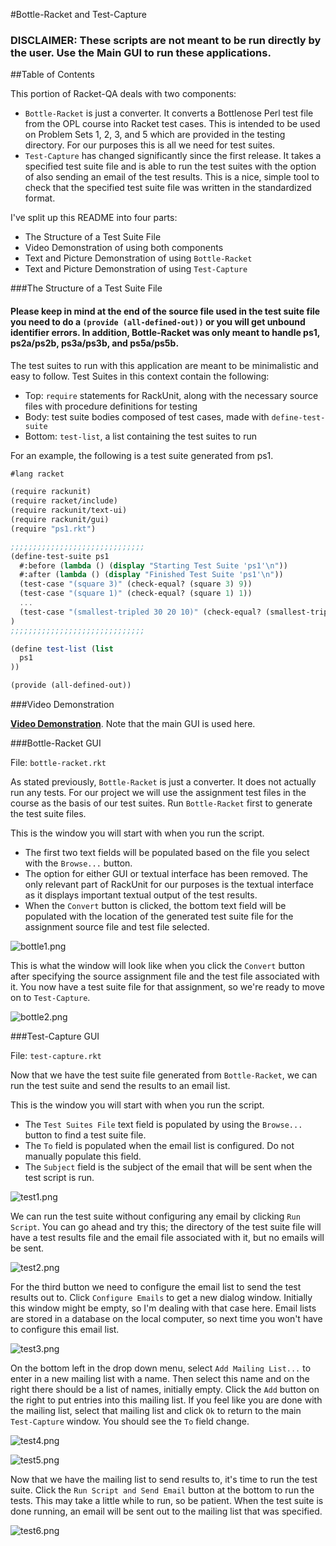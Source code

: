 #Bottle-Racket and Test-Capture

### DISCLAIMER: These scripts are not meant to be run directly by the user. Use the Main GUI to run these applications.

##Table of Contents

This portion of Racket-QA deals with two components:
* `Bottle-Racket` is just a converter. It converts a Bottlenose Perl test file from the OPL course into Racket test cases. This is intended to be used on Problem Sets 1, 2, 3, and 5 which are provided in the testing directory. For our purposes this is all we need for test suites.
* `Test-Capture` has changed significantly since the first release. It takes a specified test suite file and is able to run the test suites with the option of also sending an email of the test results. This is a nice, simple tool to check that the specified test suite file was written in the standardized format.

I've split up this README into four parts:
* The Structure of a Test Suite File
* Video Demonstration of using both components
* Text and Picture Demonstration of using `Bottle-Racket`
* Text and Picture Demonstration of using `Test-Capture`


###The Structure of a Test Suite File

#### Please keep in mind at the end of the source file used in the test suite file you need to do a `(provide (all-defined-out))` or you will get unbound identifier errors. In addition, Bottle-Racket was only meant to handle ps1, ps2a/ps2b, ps3a/ps3b, and ps5a/ps5b.

The test suites to run with this application are meant to be minimalistic and easy to follow. Test Suites in this context contain the following:
* Top: `require` statements for RackUnit, along with the necessary source files with procedure definitions for testing
* Body: test suite bodies composed of test cases, made with `define-test-suite`
* Bottom: `test-list`, a list containing the test suites to run

For an example, the following is a test suite generated from ps1.
```scheme
#lang racket

(require rackunit)
(require racket/include)
(require rackunit/text-ui)
(require rackunit/gui)
(require "ps1.rkt")

;;;;;;;;;;;;;;;;;;;;;;;;;;;;;;
(define-test-suite ps1
  #:before (lambda () (display "Starting Test Suite 'ps1'\n"))
  #:after (lambda () (display "Finished Test Suite 'ps1'\n"))
  (test-case "(square 3)" (check-equal? (square 3) 9))
  (test-case "(square 1)" (check-equal? (square 1) 1))
  ...
  (test-case "(smallest-tripled 30 20 10)" (check-equal? (smallest-tripled 30 20 10) 30))
)
;;;;;;;;;;;;;;;;;;;;;;;;;;;;;;

(define test-list (list
  ps1
))

(provide (all-defined-out))
```


###Video Demonstration

[**Video Demonstration**][Bottle-Video]. Note that the main GUI is used here.


###Bottle-Racket GUI

File: `bottle-racket.rkt`

As stated previously, `Bottle-Racket` is just a converter. It does not actually run any tests. For our project we will use the assignment test files in the course as the basis of our test suites. Run `Bottle-Racket` first to generate the test suite files.

This is the window you will start with when you run the script. 
* The first two text fields will be populated based on the file you select with the `Browse...` button.
* The option for either GUI or textual interface has been removed. The only relevant part of RackUnit for our purposes is the textual interface as it displays important textual output of the test results.
* When the `Convert` button is clicked, the bottom text field will be populated with the location of the generated test suite file for the assignment source file and test file selected.

![bottle1.png](https://raw.githubusercontent.com/oplS15projects/Racket-QA/master/Bottle-Racket/documentation/bottle-racket/v3/bottle1.png)

This is what the window will look like when you click the `Convert` button after specifying the source assignment file and the test file associated with it. You now have a test suite file for that assignment, so we're ready to move on to `Test-Capture`.

![bottle2.png](https://raw.githubusercontent.com/oplS15projects/Racket-QA/master/Bottle-Racket/documentation/bottle-racket/v3/bottle2.png)

###Test-Capture GUI

File: `test-capture.rkt`

Now that we have the test suite file generated from `Bottle-Racket`, we can run the test suite and send the results to an email list.

This is the window you will start with when you run the script.
* The `Test Suites File` text field is populated by using the `Browse...` button to find a test suite file.
* The `To` field is populated when the email list is configured. Do not manually populate this field.
* The `Subject` field is the subject of the email that will be sent when the test script is run.

![test1.png](https://raw.githubusercontent.com/oplS15projects/Racket-QA/master/Bottle-Racket/documentation/test-capture/v3/test1.png)

We can run the test suite without configuring any email by clicking `Run Script`. You can go ahead and try this; the directory of the test suite file will have a test results file and the email file associated with it, but no emails will be sent.

![test2.png](https://raw.githubusercontent.com/oplS15projects/Racket-QA/master/Bottle-Racket/documentation/test-capture/v3/test2.png)

For the third button we need to configure the email list to send the test results out to. Click `Configure Emails` to get a new dialog window. Initially this window might be empty, so I'm dealing with that case here. Email lists are stored in a database on the local computer, so next time you won't have to configure this email list.

![test3.png](https://raw.githubusercontent.com/oplS15projects/Racket-QA/master/Bottle-Racket/documentation/test-capture/v3/test3.png)

On the bottom left in the drop down menu, select `Add Mailing List...` to enter in a new mailing list with a name. Then select this name and on the right there should be a list of names, initially empty. Click the `Add` button on the right to put entries into this mailing list. If you feel like you are done with the mailing list, select that mailing list and click `Ok` to return to the main `Test-Capture` window. You should see the `To` field change.

![test4.png](https://raw.githubusercontent.com/oplS15projects/Racket-QA/master/Bottle-Racket/documentation/test-capture/v3/test4.png)

![test5.png](https://raw.githubusercontent.com/oplS15projects/Racket-QA/master/Bottle-Racket/documentation/test-capture/v3/test5.png)

Now that we have the mailing list to send results to, it's time to run the test suite. Click the `Run Script and Send Email` button at the bottom to run the tests. This may take a little while to run, so be patient. When the test suite is done running, an email will be sent out to the mailing list that was specified.

![test6.png](https://raw.githubusercontent.com/oplS15projects/Racket-QA/master/Bottle-Racket/documentation/test-capture/v3/test6.png)


<!-- Links -->
[Bottle-Video]: https://www.youtube.com/watch?v=Ws2mMMBFns4
